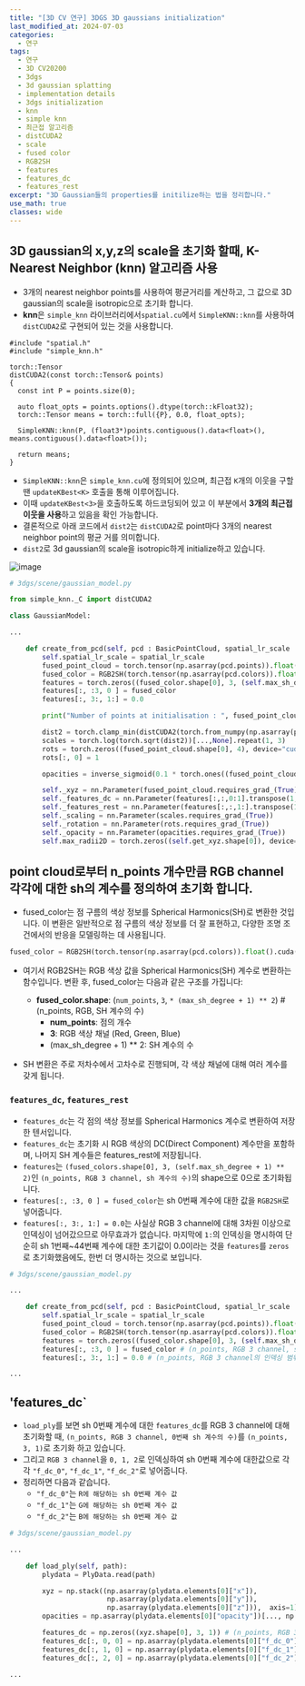 ```yaml
---
title: "[3D CV 연구] 3DGS 3D gaussians initialization"
last_modified_at: 2024-07-03
categories:
  - 연구
tags:
  - 연구
  - 3D CV20200
  - 3dgs
  - 3d gaussian splatting
  - implementation details
  - 3dgs initialization
  - knn
  - simple knn
  - 최근접 알고리즘
  - distCUDA2
  - scale
  - fused color
  - RGB2SH
  - features
  - features_dc
  - features_rest
excerpt: "3D Gaussian들의 properties를 initilize하는 법을 정리합니다."
use_math: true
classes: wide
---
```


## 3D gaussian의 x,y,z의 scale을 초기화 할때, K-Nearest Neighbor (knn) 알고리즘 사용
- 3개의 nearest neighbor points를 사용하여 평균거리를 계산하고, 그 값으로 3D gaussian의 scale을 isotropic으로 초기화 합니다.
- **knn**은 `simple_knn` 라이브러리에서`spatial.cu`에서 `SimpleKNN::knn`를 사용하여 `distCUDA2`로 구현되어 있는 것을 사용합니다.
```cuda
#include "spatial.h"
#include "simple_knn.h"

torch::Tensor
distCUDA2(const torch::Tensor& points)
{
  const int P = points.size(0);

  auto float_opts = points.options().dtype(torch::kFloat32);
  torch::Tensor means = torch::full({P}, 0.0, float_opts);
  
  SimpleKNN::knn(P, (float3*)points.contiguous().data<float>(), means.contiguous().data<float>());

  return means;
}
```
- `SimpleKNN::knn`은 `simple_knn.cu`에 정의되어 있으며, 최근접 `K`개의 이웃을 구할땐 `updateKBest<K>` 호출을 통해 이루어집니다.
- 이때 `updateKBest<3>`을 호출하도록 하드코딩되어 있고 이 부분에서 **3개의 최근접 이웃을 사용**하고 있음을 확인 가능합니다.
- 결론적으로 아래 코드에서 `dist2`는 `distCUDA2`로 point마다 3개의 nearest neighbor point의 평균 거를 의미합니다.
- `dist2`로 3d gaussian의 scale을 isotropic하게 initialize하고 있습니다.

![image](https://github.com/sandokim/sandokim.github.io/assets/74639652/031fa214-d612-487f-956c-bf2923c6695b)

```python
# 3dgs/scene/gaussian_model.py

from simple_knn._C import distCUDA2

class GaussianModel:

...

    def create_from_pcd(self, pcd : BasicPointCloud, spatial_lr_scale : float):
        self.spatial_lr_scale = spatial_lr_scale
        fused_point_cloud = torch.tensor(np.asarray(pcd.points)).float().cuda()
        fused_color = RGB2SH(torch.tensor(np.asarray(pcd.colors)).float().cuda())
        features = torch.zeros((fused_color.shape[0], 3, (self.max_sh_degree + 1) ** 2)).float().cuda()
        features[:, :3, 0 ] = fused_color
        features[:, 3:, 1:] = 0.0

        print("Number of points at initialisation : ", fused_point_cloud.shape[0])

        dist2 = torch.clamp_min(distCUDA2(torch.from_numpy(np.asarray(pcd.points)).float().cuda()), 0.0000001)
        scales = torch.log(torch.sqrt(dist2))[...,None].repeat(1, 3)
        rots = torch.zeros((fused_point_cloud.shape[0], 4), device="cuda")
        rots[:, 0] = 1

        opacities = inverse_sigmoid(0.1 * torch.ones((fused_point_cloud.shape[0], 1), dtype=torch.float, device="cuda"))

        self._xyz = nn.Parameter(fused_point_cloud.requires_grad_(True))
        self._features_dc = nn.Parameter(features[:,:,0:1].transpose(1, 2).contiguous().requires_grad_(True))
        self._features_rest = nn.Parameter(features[:,:,1:].transpose(1, 2).contiguous().requires_grad_(True))
        self._scaling = nn.Parameter(scales.requires_grad_(True))
        self._rotation = nn.Parameter(rots.requires_grad_(True))
        self._opacity = nn.Parameter(opacities.requires_grad_(True))
        self.max_radii2D = torch.zeros((self.get_xyz.shape[0]), device="cuda")
```

## point cloud로부터 n_points 개수만큼 RGB channel 각각에 대한 sh의 계수를 정의하여 초기화 합니다.

- fused_color는 점 구름의 색상 정보를 Spherical Harmonics(SH)로 변환한 것입니다. 이 변환은 일반적으로 점 구름의 색상 정보를 더 잘 표현하고, 다양한 조명 조건에서의 반응을 모델링하는 데 사용됩니다.

```python
fused_color = RGB2SH(torch.tensor(np.asarray(pcd.colors)).float().cuda())
```

- 여기서 RGB2SH는 RGB 색상 값을 Spherical Harmonics(SH) 계수로 변환하는 함수입니다. 변환 후, fused_color는 다음과 같은 구조를 가집니다:
  - **fused_color.shape**: (`num_points`, `3`, `* (max_sh_degree + 1) ** 2`) # (n_points, RGB, SH 계수의 수)
    - **num_points**: 점의 개수
    - **3**: RGB 색상 채널 (Red, Green, Blue)
    - (max_sh_degree + 1) ** 2: SH 계수의 수

- SH 변환은 주로 저차수에서 고차수로 진행되며, 각 색상 채널에 대해 여러 계수를 갖게 됩니다.


### `features_dc`, `features_rest`
- `features_dc`는 각 점의 색상 정보를 Spherical Harmonics 계수로 변환하여 저장한 텐서입니다.
- `features_dc`는 초기화 시 RGB 색상의 DC(Direct Component) 계수만을 포함하며, 나머지 SH 계수들은 features_rest에 저장됩니다.
- `features`는 `(fused_colors.shape[0], 3, (self.max_sh_degree + 1) ** 2)`인 `(n_points, RGB 3 channel, sh 계수의 수)`의 shape으로 0으로 초기화됩니다.
- `features[:, :3, 0 ] = fused_color`는 sh 0번째 계수에 대한 값을 `RGB2SH`로 넣어줍니다.
- `features[:, 3:, 1:] = 0.0`는 사실상 RGB 3 channel에 대해 3차원 이상으로 인덱싱이 넘어갔으므로 아무효과가 없습니다. 마지막에 `1:`의 인덱싱을 명시하여 단순히 sh 1번째~44번째 계수에 대한 초기값이 0.0이라는 것을 `features`를 `zeros`로 초기화했음에도, 한번 더 명시하는 것으로 보입니다.

```python
# 3dgs/scene/gaussian_model.py

...

    def create_from_pcd(self, pcd : BasicPointCloud, spatial_lr_scale : float):
        self.spatial_lr_scale = spatial_lr_scale
        fused_point_cloud = torch.tensor(np.asarray(pcd.points)).float().cuda()
        fused_color = RGB2SH(torch.tensor(np.asarray(pcd.colors)).float().cuda())
        features = torch.zeros((fused_color.shape[0], 3, (self.max_sh_degree + 1) ** 2)).float().cuda()
        features[:, :3, 0 ] = fused_color # (n_points, RGB 3 channel, sh 0번째 계수)
        features[:, 3:, 1:] = 0.0 # (n_points, RGB 3 channel의 인덱싱 범위를 넘어감, sh 1번째~44번째 계수)

...

```

## 'features_dc`

- `load_ply`를 보면 sh 0번째 계수에 대한 `features_dc`를 RGB 3 channel에 대해 초기화할 때, `(n_points, RGB 3 channel, 0번째 sh 계수의 수)`를 `(n_points, 3, 1)`로 초기화 하고 있습니다.
- 그리고 `RGB 3 channel`을 `0, 1, 2`로 인덱싱하여 sh 0번째 계수에 대한값으로 각각 `"f_dc_0"`, `"f_dc_1"`, `"f_dc_2"`로 넣어줍니다.
- 정리하면 다음과 같습니다.
  - `"f_dc_0"`는 `R에 해당하는 sh 0번째 계수 값`
  - `"f_dc_1"`는 `G에 해당하는 sh 0번째 계수 값`
  - `"f_dc_2"`는 `B에 해당하는 sh 0번째 계수 값`

```python
# 3dgs/scene/gaussian_model.py

...

    def load_ply(self, path):
        plydata = PlyData.read(path)

        xyz = np.stack((np.asarray(plydata.elements[0]["x"]),
                        np.asarray(plydata.elements[0]["y"]),
                        np.asarray(plydata.elements[0]["z"])),  axis=1)
        opacities = np.asarray(plydata.elements[0]["opacity"])[..., np.newaxis]

        features_dc = np.zeros((xyz.shape[0], 3, 1)) # (n_points, RGB 3 channel, (0 + 1) ** 2) = (n_points, 3, 1)
        features_dc[:, 0, 0] = np.asarray(plydata.elements[0]["f_dc_0"])
        features_dc[:, 1, 0] = np.asarray(plydata.elements[0]["f_dc_1"])
        features_dc[:, 2, 0] = np.asarray(plydata.elements[0]["f_dc_2"])

...

```
























